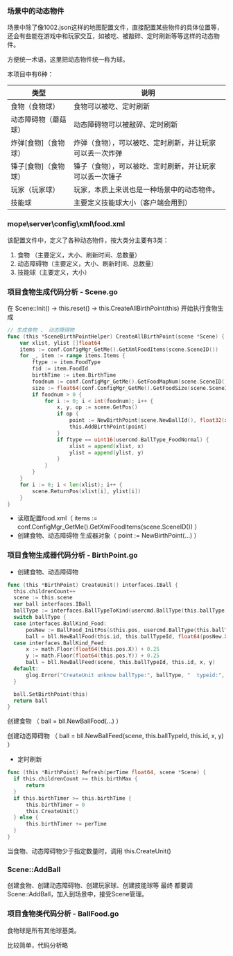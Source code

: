 ### 场景中的动态物件

场景中除了像1002.json这样的地图配置文件，直接配置某些物件的具体位置等，还会有些能在游戏中和玩家交互，如被吃、被敲碎、定时刷新等等这样的动态物件。

方便统一术语，这里把动态物件统一称为球。

本项目中有6种：

类型                | 说明
-------------------|------
食物（食物球）       | 食物可以被吃、定时刷新
动态障碍物（蘑菇球）  | 动态障碍物可以被敲碎、定时刷新
炸弹[食物]（食物球） | 炸弹（食物），可以被吃、定时刷新，并让玩家可以丢一次炸弹
锤子[食物]（食物球） | 锤子（食物），可以被吃、定时刷新，并让玩家可以丢一次锤子
玩家（玩家球）       | 玩家，本质上来说也是一种场景中的动态物件。
技能球              | 主要定义技能球大小（客户端会用到）


### mope\\server\\config\\xml\\food.xml

该配置文件中，定义了各种动态物件，按大类分主要有3类：
1. 食物 （主要定义，大小、刷新时间、总数量）
1. 动态障碍物（主要定义，大小、刷新时间、总数量）
1. 技能球（主要定义，大小）


### 项目食物生成代码分析 - Scene.go

在 Scene::Init() -> this.reset() -> this.CreateAllBirthPoint(this) 开始执行食物生成
```go
// 生成食物 、 动态障碍物
func (this *SceneBirthPointHelper) CreateAllBirthPoint(scene *Scene) {
	var xlist, ylist []float64
	items := conf.ConfigMgr_GetMe().GetXmlFoodItems(scene.SceneID())
	for _, item := range items.Items {
		ftype := item.FoodType
		fid := item.FoodId
		birthTime := item.BirthTime
		foodnum := conf.ConfigMgr_GetMe().GetFoodMapNum(scene.SceneID(), fid)
		size := float64(conf.ConfigMgr_GetMe().GetFoodSize(scene.SceneID(), fid))
		if foodnum > 0 {
			for i := 0; i < int(foodnum); i++ {
				x, y, op := scene.GetPos()
				if op {
					point := NewBirthPoint(scene.NewBallId(), float32(x), float32(y), float32(size), float32(size), fid, ftype, birthTime, 1, scene)
					this.AddBirthPoint(point)
				}
				if ftype == uint16(usercmd.BallType_FoodNormal) {
					xlist = append(xlist, x)
					ylist = append(ylist, y)
				}
			}
		}
	}
	for i := 0; i < len(xlist); i++ {
		scene.ReturnPos(xlist[i], ylist[i])
	}
}
```
  - 读取配置food.xml（ items := conf.ConfigMgr_GetMe().GetXmlFoodItems(scene.SceneID()) ）
  - 创建食物、动态障碍物 生成器对象（ point := NewBirthPoint(...) ）


### 项目食物生成器代码分析 - BirthPoint.go

  - 创建食物、动态障碍物
  ```go
  func (this *BirthPoint) CreateUnit() interfaces.IBall {
  	this.childrenCount++
  	scene := this.scene
  	var ball interfaces.IBall
  	ballType := interfaces.BallTypeToKind(usercmd.BallType(this.ballType))
  	switch ballType {
  	case interfaces.BallKind_Food:
  		posNew := BallFood_InitPos(&this.pos, usercmd.BallType(this.ballType), this.birthRadiusMin, this.birthRadiusMax)
  		ball = bll.NewBallFood(this.id, this.ballTypeId, float64(posNew.X), float64(posNew.Y), scene)
  	case interfaces.BallKind_Feed:
  		x := math.Floor(float64(this.pos.X)) + 0.25
  		y := math.Floor(float64(this.pos.Y)) + 0.25
  		ball = bll.NewBallFeed(scene, this.ballTypeId, this.id, x, y)
  	default:
  		glog.Error("CreateUnit unknow ballType:", ballType, "  typeid:", this.ballTypeId)
  	}

  	ball.SetBirthPoint(this)
  	return ball
  }
  ```
  创建食物 （ ball = bll.NewBallFood(...) ）

  创建动态障碍物 （ ball = bll.NewBallFeed(scene, this.ballTypeId, this.id, x, y) ）

  - 定时刷新
  ```go
  func (this *BirthPoint) Refresh(perTime float64, scene *Scene) {
  	if this.childrenCount >= this.birthMax {
  		return
  	}
  	if this.birthTimer >= this.birthTime {
  		this.birthTimer = 0
  		this.CreateUnit()
  	} else {
  		this.birthTimer += perTime
  	}
  }
  ```
  当食物、动态障碍物少于指定数量时，调用 this.CreateUnit()



### Scene::AddBall

创建食物、创建动态障碍物、创建玩家球、创建技能球等 最终 都要调 Scene::AddBall，加入到场景中，接受Scene管理。


### 项目食物类代码分析 - BallFood.go

食物球是所有其他球基类。

比较简单，代码分析略
